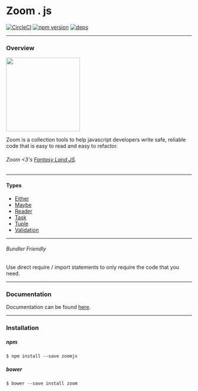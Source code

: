 # Zoom . js

[![CircleCI](https://circleci.com/gh/dustinws/zoom/tree/master.svg?style=shield)](https://circleci.com/gh/dustinws/zoom/tree/master)
[![npm version](https://badge.fury.io/js/zoomjs.svg)](https://badge.fury.io/js/zoomjs)
[![deps](https://david-dm.org/dustinws/zoom.svg)](https://david-dm.org/dustinws/zoom.svg)

---
### Overview

<img src="https://cdn.pixabay.com/photo/2017/02/21/21/14/unicorn-2087452_1280.png" width="200px" />

Zoom is a collection tools to help javascript developers write safe, reliable
code that is easy to read and easy to refactor.

###### Zoom <3's [Fantasy Land JS](https://github.com/fantasyland/fantasy-land).

---

#### Types
- [Either](https://dustinws.github.io/zoom/Either.html)
- [Maybe](https://dustinws.github.io/zoom/Maybe.html)
- [Reader](https://dustinws.github.io/zoom/Reader.html)
- [Task](https://dustinws.github.io/zoom/Task.html)
- [Tuple](https://dustinws.github.io/zoom/Tuple.html)
- [Validation](https://dustinws.github.io/zoom/Validation.html)

---

###### Bundler Friendly
Use direct require / import statements to only require the code that you need.

---
### Documentation
Documentation can be found [here](https://dustinws.github.io/zoom/).

---
### Installation

##### npm
`$ npm install --save zoomjs`

##### bower
`$ bower --save install zoom`
